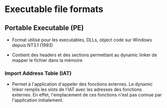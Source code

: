 # Executable file formats

## Portable Executable (PE)

- Format utilisé pour les executables, DLLs, object code sur Windows depuis
NT3.1 (1993)

- Contient des headers et des sections permettant au dynamic linker de mapper
le fichier dans la mémoire

### Import Address Table (IAT)

- Permet à l'application d'appeler des fonctions externes. Le dynamic linker
remplis les slots de l'IAT avec les adresses des fonctions externes. En effet,
l'emplacement de ces fonctions n'est pas connue par l'application initialement.
